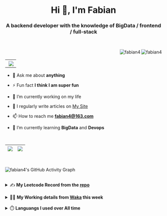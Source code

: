 <h1 align="center">Hi 👋, I'm Fabian</h1>
<h3 align="center">A backend developer with the knowledge of BigData / frontend / full-stack</h3>

<br/>

<img align="right" src="https://komarev.com/ghpvc/?username=fabian4&label=views&color=0e75b6&style=flat" alt="fabian4" /><img align="right" src="https://img.shields.io/badge/Author-fabian4-orange?logo=Dark%20Reader" alt="fabian4" />

<br/>

<table align="right" border="0.5"><tr><th><img align="right"  src="https://github-readme-stats.vercel.app/api/top-langs/?username=fabian4&layout=compact&theme=buefy&hide_border=true"/</th></tr></table>

- 💬 Ask me about **anything**

- ⚡ Fun fact **I think I am super fun**

- 🔭 I’m currently working on my life

- 📝 I regularly write articles on [My Site](https://fabian4.site/)

- 📫 How to reach me **fabian4@163.com**

- 🌱 I’m currently learning **BigData** and **Devops** 

<!-- - 📄 Know about my Daily details on [My Personal Blog Galllery](https://fabian4.github.io/gallery/) -->

<br/>

|  <img align="center" src="https://github-readme-streak-stats.herokuapp.com/?user=fabian4&theme=gruvbox_duo&currStreakNum=2FD3EB&fire=pink&sideLabels=F00&hide_border=true&date_format=[Y.]n.j" /> |  <img align="center" src="https://github-readme-stats.vercel.app/api?username=fabian4&count_private=true&show_icons=true&theme=flag-india&show_owner=true&hide_border=true" />|
| ------------- | ------------- |

<br/>

![fabian4's GitHub Activity Graph](https://github-readme-activity-graph.cyclic.app/graph?username=fabian4&theme=github-light)

<br/>
<details>
  <summary>✍️ <b>My Leetcode Record from the <a href="https://github.com/fabian4/leetcode">repo</a></b></summary>
 
 ---
  
|[![Leetcode Stats](https://leetcard.jacoblin.cool/fabianbao?theme=light&font=Zen%20Kurenaido&ext=heatmap&site=cn&border=0)](https://leetcode-cn.com/u/fabianbao/)|
| ------------- |
  
<!--|[![Leetcode Stats](https://leetcard.jacoblin.cool/fabianbao?theme=light&font=Bubbler%20One&ext=heatmap&site=cn&border=0)](https://leetcode-cn.com/u/fabianbao/)|[![fabian's LeetCode Stats](https://leetcode-stats.vercel.app/api?username=fabian)](https://leetcode-cn.com/u/fabianbao/)|
| ------------- | ------------- | -->
  
|![image](https://user-images.githubusercontent.com/60428924/216034888-f8b4b00e-da4c-486c-9872-e4a18b9c6325.png)|
| ------------- |
|![image](https://user-images.githubusercontent.com/60428924/216035023-02273762-0103-4d59-affc-23d4d0c18d1d.png)|
  
</details>

<br/>

<details>
  <summary>👨‍💻 <b>My Working details from <a href="https://wakatime.com/@fabian4">Waka</a> this week</b></summary>

---

<!--START_SECTION:waka-->
![Code Time](http://img.shields.io/badge/Code%20Time-401%20hrs%2041%20mins-blue)

**I'm an Early 🐤** 

```text
🌞 Morning                712 commits         █████████░░░░░░░░░░░░░░░░   35.89 % 
🌆 Daytime                605 commits         ████████░░░░░░░░░░░░░░░░░   30.49 % 
🌃 Evening                648 commits         ████████░░░░░░░░░░░░░░░░░   32.66 % 
🌙 Night                  19 commits          ░░░░░░░░░░░░░░░░░░░░░░░░░   00.96 % 
```
📅 **I'm Most Productive on Wednesday** 

```text
Monday                   323 commits         ████░░░░░░░░░░░░░░░░░░░░░   16.28 % 
Tuesday                  306 commits         ████░░░░░░░░░░░░░░░░░░░░░   15.42 % 
Wednesday                351 commits         ████░░░░░░░░░░░░░░░░░░░░░   17.69 % 
Thursday                 287 commits         ████░░░░░░░░░░░░░░░░░░░░░   14.47 % 
Friday                   321 commits         ████░░░░░░░░░░░░░░░░░░░░░   16.18 % 
Saturday                 175 commits         ██░░░░░░░░░░░░░░░░░░░░░░░   08.82 % 
Sunday                   221 commits         ███░░░░░░░░░░░░░░░░░░░░░░   11.14 % 
```


📊 **This Week I Spent My Time On** 

```text
💬 Programming Languages: 
Go                       2 hrs 53 mins       █████████████░░░░░░░░░░░░   50.27 % 
Java                     1 hr 6 mins         █████░░░░░░░░░░░░░░░░░░░░   19.18 % 
YAML                     25 mins             ██░░░░░░░░░░░░░░░░░░░░░░░   07.31 % 
XML                      22 mins             ██░░░░░░░░░░░░░░░░░░░░░░░   06.53 % 
protobuf                 17 mins             █░░░░░░░░░░░░░░░░░░░░░░░░   05.00 % 

🔥 Editors: 
GoLand                   4 hrs 14 mins       ██████████████████░░░░░░░   73.57 % 
IntelliJ                 1 hr 31 mins        ███████░░░░░░░░░░░░░░░░░░   26.43 % 

💻 Operating System: 
Mac                      5 hrs 45 mins       █████████████████████████   100.00 % 
```


<!--END_SECTION:waka-->
  
</details>

<br/>

<details>
  <summary>⏱️ <b>Languangs I used over All time</b></summary>
  
---
  
![languages all time](https://wakatime.com/share/@32ef5ac6-eac5-4886-805c-ce9fe059857e/efc24c85-e478-4696-bcbd-c5669145b831.svg)
  
</details>
